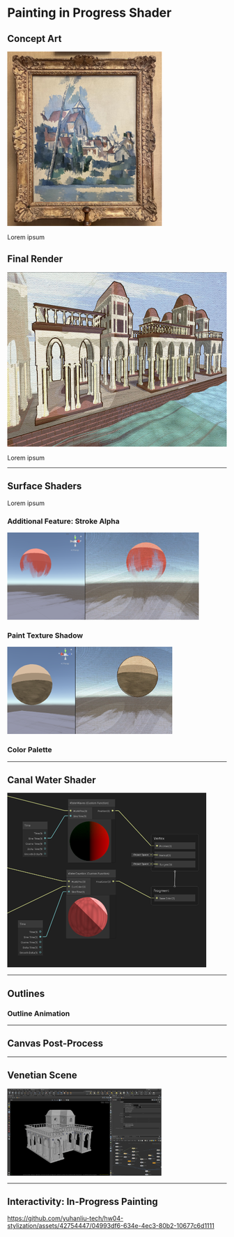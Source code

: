 # Painting in Progress Shader

## Concept Art

<img height="400" alt="ref" src="/ref.jpg">

Lorem ipsum 

## Final Render

<img height="400" alt="ref" src="/final.png">

Lorem ipsum 

---
## Surface Shaders

Lorem ipsum 

### Additional Feature: Stroke Alpha

<img height="200" alt="ref" src="/specialized_effect.png">

### Paint Texture Shadow

<img height="200" alt="ref" src="/shadow.png">

### Color Palette

---
## Canal Water Shader

<img height="400" alt="ref" src="/waternodes.png">

---
## Outlines

### Outline Animation 

---
## Canvas Post-Process


---
## Venetian Scene

<img height="200" alt="ref" src="/buildings.png">

---
## Interactivity: In-Progress Painting

https://github.com/yuhanliu-tech/hw04-stylization/assets/42754447/04993df6-634e-4ec3-80b2-10677c6d1111

